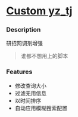 # [Custom yz_tj](https://github.com/invobzvr/invotoys.js/tree/main/yz_tj)

### Description
研招网调剂增强

> 谁都不想用上的脚本

### Features
- 修改查询大小
- 过滤无用信息
- 以时间排序
- 自动应用模糊搜索配置
